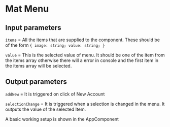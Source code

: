 # Mat Menu

## Input parameters

`items` = All the items that are supplied to the component. These should be of the form  `{
  image: string;
  value: string;
}`

`value` = This is the selected value of menu. It should be one of the item from the items array otherwise there will a error in console and the first item in the items array will be selected.

## Output parameters

`addNew` = It is triggered on click of New Account

`selectionChange` = It is triggered when a selection is changed in the menu. It outputs the value of the selected Item.

A basic working setup is shown in the AppComponent

